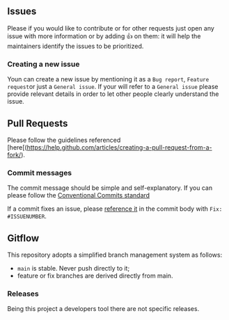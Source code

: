 ## Issues

Please if you would like to contribute or for other requests just open any issue with more information or by adding
:+1: on them: it will help the maintainers identify the issues to be prioritized.

### Creating a new issue

Youn can create a new issue by mentioning it as a `Bug report`, `Feature request`or just a `General issue`.
If your will refer to a `General issue` please provide relevant details in order to let other people clearly understand the issue.

## Pull Requests

Please follow the guidelines referenced [here[(https://help.github.com/articles/creating-a-pull-request-from-a-fork/).

### Commit messages

The commit message should be simple and self-explanatory. If you can please follow the [Conventional Commits standard](https://www.conventionalcommits.org)

If a commit fixes an issue, please [reference it](https://docs.github.com/en/enterprise/2.16/user/github/managing-your-work-on-github/closing-issues-using-keywords#about-issue-references) in the commit body with `Fix: #ISSUENUMBER`.

## Gitflow

This repository adopts a simplified branch management system as follows:

* `main` is stable. Never push directly to it;
* feature or fix branches are derived directly from main.

### Releases

Being this project a developers tool there are not specific releases.

